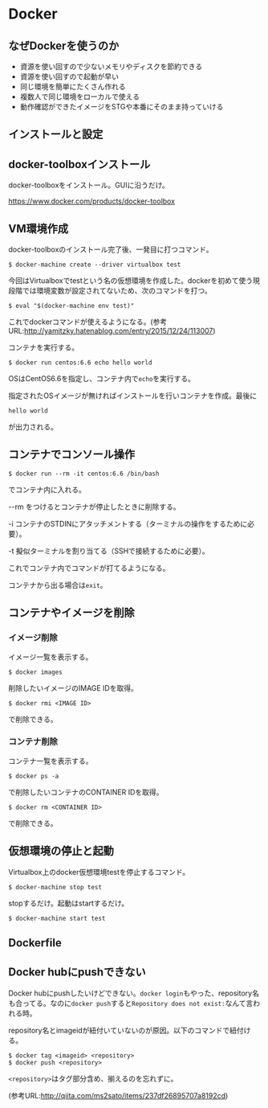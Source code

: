 
# Docker

## なぜDockerを使うのか

* 資源を使い回すので少ないメモリやディスクを節約できる
* 資源を使い回すので起動が早い
* 同じ環境を簡単にたくさん作れる
* 複数人で同じ環境をローカルで使える
* 動作確認ができたイメージをSTGや本番にそのまま持っていける



## インストールと設定

## docker-toolboxインストール

docker-toolboxをインストール。GUIに沿うだけ。

https://www.docker.com/products/docker-toolbox

## VM環境作成

docker-toolboxのインストール完了後、一発目に打つコマンド。
```
$ docker-machine create --driver virtualbox test
```
今回はVirtualboxでtestという名の仮想環境を作成した。dockerを初めて使う現段階では環境変数が設定されてないため、次のコマンドを打つ。

```
$ eval "$(docker-machine env test)"
```

これでdockerコマンドが使えるようになる。(参考URL:http://yamitzky.hatenablog.com/entry/2015/12/24/113007)

コンテナを実行する。

```
$ docker run centos:6.6 echo hello world
```
OSはCentOS6.6を指定し、コンテナ内で`echo`を実行する。

指定されたOSイメージが無ければインストールを行いコンテナを作成。最後に

```
hello world
```

が出力される。




## コンテナでコンソール操作

```
$ docker run --rm -it centos:6.6 /bin/bash
```
でコンテナ内に入れる。

--rm をつけるとコンテナが停止したときに削除する。

-i コンテナのSTDINにアタッチメントする（ターミナルの操作をするために必要）。

-t 擬似ターミナルを割り当てる（SSHで接続するために必要）。

これでコンテナ内でコマンドが打てるようになる。

コンテナから出る場合は```exit```。

## コンテナやイメージを削除

### イメージ削除

イメージ一覧を表示する。

```
$ docker images
```

削除したいイメージのIMAGE IDを取得。

```
$ docker rmi <IMAGE ID>
```

で削除できる。

### コンテナ削除

コンテナ一覧を表示する。

```
$ docker ps -a
```
で削除したいコンテナのCONTAINER IDを取得。

```
$ docker rm <CONTAINER ID>
```
で削除できる。

## 仮想環境の停止と起動

Virtualbox上のdocker仮想環境testを停止するコマンド。

```
$ docker-machine stop test
```
stopするだけ。起動はstartするだけ。

```
$ docker-machine start test
```

## Dockerfile


## Docker hubにpushできない

Docker hubにpushしたいけどできない。`docker login`もやった、repository名も合ってる。なのに`docker push`すると`Repository does not exist:`なんて言われる時。

repository名とimageidが紐付いていないのが原因。以下のコマンドで紐付ける。

```
$ docker tag <imageid> <repository>
$ docker push <repository>
```

`<repository>`はタグ部分含め、揃えるのを忘れずに。

(参考URL:http://qiita.com/ms2sato/items/237df26895707a8192cd)




